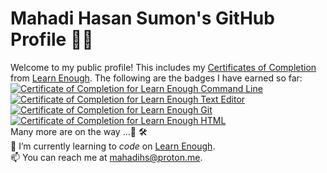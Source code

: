 # Mahadi Hasan Sumon's GitHub Profile 👋🏻
Welcome to my public profile! This includes my [Certificates of Completion](https://www.learnenough.com/certificates/mahadihasan) from [Learn Enough](https://www.learnenough.com/). The following are the badges I have earned so far:  
<a href="https://www.learnenough.com/certificates/mahadihasan"><img src="https://www.learnenough.com/certificates/mahadihasan/command-line-tutorial.svg" alt="Certificate of Completion for Learn Enough Command Line"></a><a href="https://www.learnenough.com/certificates/mahadihasan"><img src="https://www.learnenough.com/certificates/mahadihasan/text-editor-tutorial.svg" alt="Certificate of Completion for Learn Enough Text Editor"></a><a href="https://www.learnenough.com/certificates/mahadihasan"><img src="https://www.learnenough.com/certificates/mahadihasan/git-tutorial.svg" alt="Certificate of Completion for Learn Enough Git"></a><a href="https://www.learnenough.com/certificates/mahadihasan"><img src="https://www.learnenough.com/certificates/mahadihasan/html-tutorial.svg" alt="Certificate of Completion for Learn Enough HTML"></a>  
Many more are on the way ...🚧 🛠️  
🌱 I’m currently learning to *code* on [Learn Enough](https://www.learnenough.com/).  
📫 You can reach me at [mahadihs@proton.me](mahadihs@proton.me).
